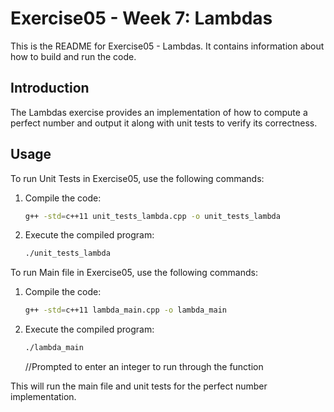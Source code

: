 # Exercise05 - Week 7: Lambdas

This is the README for Exercise05 - Lambdas. It contains information about how to build and run the code.

## Introduction

The Lambdas exercise provides an implementation of how to compute a perfect number and output it along with unit tests to verify its correctness.

## Usage

To run Unit Tests in Exercise05, use the following commands:

1. Compile the code:

    ```bash
    g++ -std=c++11 unit_tests_lambda.cpp -o unit_tests_lambda
    ```

2. Execute the compiled program:

    ```bash
    ./unit_tests_lambda
    ```

To run Main file in Exercise05, use the following commands:

1. Compile the code:

    ```bash
    g++ -std=c++11 lambda_main.cpp -o lambda_main
    ```

2. Execute the compiled program:

    ```bash
    ./lambda_main
    ```
   //Prompted to enter an integer to run through the function
   
This will run the main file and unit tests for the perfect number implementation.

